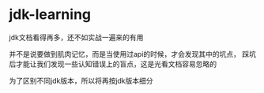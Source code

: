 # jdk-learning

jdk文档看得再多，还不如实战一遍来的有用

并不是说要做到肌肉记忆，而是当使用过api的时候，才会发现其中的坑点，
踩坑后才能让我们发现一些认知错误上的盲点，这是光看文档容易忽略的

为了区别不同jdk版本，所以将再按jdk版本细分